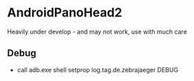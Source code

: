 # AndroidPanoHead2

Heavily under develop - and may not work, use with much care

## Debug
* call adb.exe shell setprop log.tag.de.zebrajaeger DEBUG
